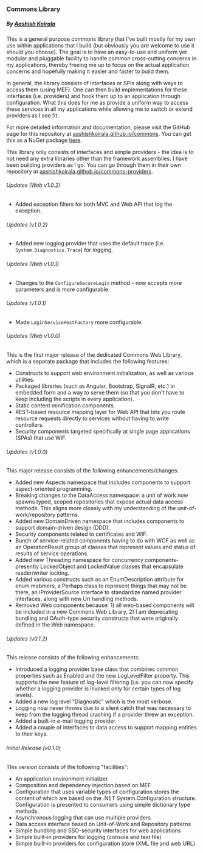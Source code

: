 ### Commons Library
##### By [Aashish Koirala](http://aashishkoirala.github.io)

This is a general purpose commons library that I've built mostly for my own use within applications that I build (but obviously you are welcome to use it should you choose). The goal is to have an easy-to-use and uniform yet modular and pluggable facility to handle common cross-cutting concerns in my applications, thereby freeing me up to focus on the actual application concerns and hopefully making it easier and faster to build them.

In general, the library consists of interfaces or SPIs along with ways to access them (using MEF). One can then build implementations for these interfaces (i.e. providers) and hook them up to an application through configuration. What this does for me as provide a uniform way to access these services in all my applications while allowing me to switch or extend providers as I see fit.

For more detailed information and documentation, please visit the GitHub page for this repository at [aashishkoirala.github.io/commons](http://aashishkoirala.github.io/commons). You can get this as a NuGet package [here](https://www.nuget.org/packages/AK.Commons/).

This library only consists of interfaces and simple providers - the idea is to not need any extra libraries other than the framework assemblies. I have been building providers as I go. You can go through them in their own repository at [aashishkoirala.github.io/commons-providers](http://aashishkoirala.github.io/commons-providers).

###### Updates (Web v1.0.2)

+ Added exception filters for both MVC and Web API that log the exception.

###### Updates (v1.0.2)

+ Added new logging provider that uses the default trace (i.e. `System.Diagnostics.Trace`) for logging.

###### Updates (Web v1.0.1)

+ Changes to the `ConfigureSecureLogin` method - now accepts more parameters and is more configurable.

###### Updates (v1.0.1)

+ Made `LoginServiceHostFactory` more configurable.

###### Updates (Web v1.0.0)
This is the first major release of the dedicated Commons Web Library, which is a separate package that includes the following features:

+ Constructs to support web environment initialization, as well as various utilities.
+ Packaged libraries (such as Angular, Bootstrap, SignalR, etc.) in embedded form and a way to serve them (so that you don't have to keep including the scripts in every application).
+ Static content minification components.
+ REST-based resource mapping layer for Web API that lets you route resource requests directly to services without having to write controllers.
+ Security components targeted specifically at single page applications (SPAs) that use WIF.

###### Updates (v1.0.0)
This major release consists of the following enhancements/changes:

+ Added new Aspects namespace that includes components to support aspect-oriented programming.
+ Breaking changes to the DataAccess namespace: a unit of work now spawns typed, scoped repositories that expose actual data access methods. This aligns more closely with my understanding of the unit-of-work/repository patterns.
+ Added new DomainDriven namespace that includes components to support domain-driven design (DDD).
+ Security components related to certificates and WIF.
+ Bunch of service-related components having to do with WCF as well as an OperationResult group of classes that represent values and status of results of service operations.
+ Added new Threading namespace for concurrency components- presently LockedObject and LockedValue classes that encapsulate reader/writer locking.
+ Added various constructs such as an EnumDescription attribute for enum mebmers, a Perhaps class to represent things that may not be there, an IProviderSource interface to standardize named provider interfaces, along with new Uri handling methods.
+ Removed Web components because: 1) all web-based components will be included in a new Commons Web Library, 2) I am deprecating bundling and OAuth-type security constructs that were originally defined in the Web namespace.

###### Updates (v0.1.2)
This release consists of the following enhancements:

+ Introduced a logging provider base class that combines common properties such as Enabled and the new LogLevelFilter property. This supports the new feature of log-level filtering (i.e. you can now specify whether a logging provider is invoked only for certain types of log levels).
+ Added a new log level "Diagnostic" which is the most verbose. 
+ Logging now never throws due to a silent catch that was necessary to keep from the logging thread crashing if a provider threw an exception.
+ Added a built-in e-mail logging provider. 
+ Added a couple of interfaces to data access to support mapping entities to their keys.

###### Initial Release (v0.1.0)
This version consists of the following "facilities":

+ An application environment initializer
+ Composition and dependency injection based on MEF
+ Configuration that uses variable types of configuration stores the content of which are based on the .NET System.Configuration structure. Configuration is presented to consumers using simple dictionary type methods.
+ Asynchronous logging that can use multiple providers
+ Data access interface based on Unit-of-Work and Repository patterns
+ Simple bundling and SSO-security interfaces for web applications
+ Simple built-in providers for logging (console and text file)
+ Simple built-in providers for configuration store (XML file and web URL)
